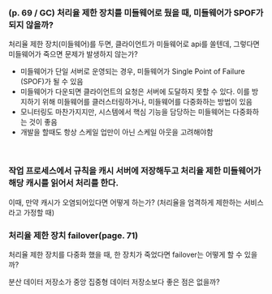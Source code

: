 ### (p. 69 / GC) 처리율 제한 장치를 미들웨어로 뒀을 때, 미들웨어가 SPOF가 되지 않을까?

처리율 제한 장치(미들웨어)를 두면, 클라이언트가 미들웨어로 api를 쏠텐데, 그렇다면 미들웨어가 죽으면 문제가 발생하지 않는가?

-   미들웨어가 단일 서버로 운영되는 경우, 미들웨어가 Single Point of Failure (SPOF)가 될 수 있음
-   미들웨어가 다운되면 클라이언트의 요청은 서버에 도달하지 못할 수 있다. 이를 방지하기 위해 미들웨어를 클러스터링하거나, 미들웨어를 다중화하는 방법이 있음
-   모니터링도 마찬가지지만, 시스템에서 핵심 기능을 담당하는 미들웨어는 다중화하는 것이 좋음
-   개발을 할때도 항상 스케일 업만이 아닌 스케일 아웃을 고려해야함

<br/>

### 작업 프로세스에서 규칙을 캐시 서버에 저장해두고 처리율 제한 미들웨어가 해당 캐시를 읽어서 처리를 한다.

이때, 만약 캐시가 오염되어있다면 어떻게 하는가? (처리율을 엄격하게 제한하는 서비스라고 가정할 때)

### 처리율 제한 장치 failover(page. 71)

처리율 제한 장치를 다중화 했을 때, 한 장치가 죽었다면 failover는 어떻게 할 수 있을까?

분산 데이터 저장소가 중앙 집중형 데이터 저장소보다 좋은 점은 없을까?
